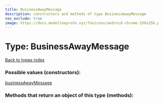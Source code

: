 ```yaml
---
title: BusinessAwayMessage
description: constructors and methods of type BusinessAwayMessage
nav_exclude: true
image: https://docs.madelineproto.xyz/favicons/android-chrome-256x256.png
---
```

# Type: BusinessAwayMessage
[Back to types index](index.html)



### Possible values (constructors):

[businessAwayMessage](/API_docs/constructors/businessAwayMessage.html)  



### Methods that return an object of this type (methods):



